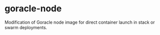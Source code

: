 # goracle-node
Modification of Goracle node image for direct container launch in stack or swarm deployments.
